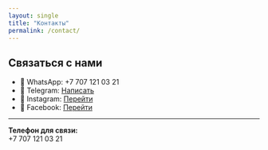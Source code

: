 ```yaml
---
layout: single
title: "Контакты"
permalink: /contact/
---
```


## Связаться с нами

- 📱 WhatsApp: +7 707 121 03 21
- 📱 Telegram: [Написать](https://t.me/yourprofile)
- 📸 Instagram: [Перейти](https://instagram.com/yourprofile)
- 📘 Facebook: [Перейти](https://facebook.com/yourprofile)

---

**Телефон для связи:**  
+7 707 121 03 21
